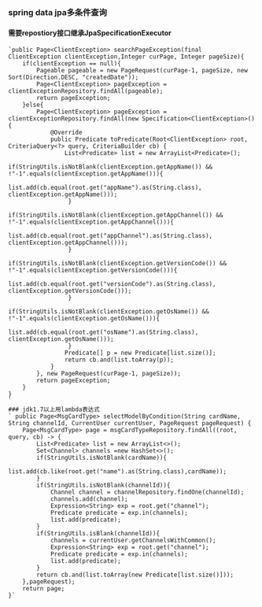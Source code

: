    ### spring data jpa多条件查询
   #### 需要repostiory接口继承JpaSpecificationExecutor
    `public Page<ClientException> searchPageException(final ClientException clientException,Integer curPage, Integer pageSize){
        if(clientException == null){
            Pageable pageable = new PageRequest(curPage-1, pageSize, new Sort(Direction.DESC, "createdDate"));
            Page<ClientException> pageException = clientExceptionRepository.findAll(pageable);
            return pageException;
        }else{
            Page<ClientException> pageException = clientExceptionRepository.findAll(new Specification<ClientException>() {
                @Override
                public Predicate toPredicate(Root<ClientException> root, CriteriaQuery<?> query, CriteriaBuilder cb) {
                    List<Predicate> list = new ArrayList<Predicate>();
                     if(StringUtils.isNotBlank(clientException.getAppName()) && !"-1".equals(clientException.getAppName())){
                         list.add(cb.equal(root.get("appName").as(String.class), clientException.getAppName()));
                     }
                     if(StringUtils.isNotBlank(clientException.getAppChannel()) && !"-1".equals(clientException.getAppChannel())){
                         list.add(cb.equal(root.get("appChannel").as(String.class), clientException.getAppChannel()));
                     }
                     if(StringUtils.isNotBlank(clientException.getVersionCode()) && !"-1".equals(clientException.getVersionCode())){
                         list.add(cb.equal(root.get("versionCode").as(String.class), clientException.getVersionCode()));
                     }
                     if(StringUtils.isNotBlank(clientException.getOsName()) && !"-1".equals(clientException.getOsName())){
                         list.add(cb.equal(root.get("osName").as(String.class), clientException.getOsName()));
                     }
                    Predicate[] p = new Predicate[list.size()];
                    return cb.and(list.toArray(p));
                }
            }, new PageRequest(curPage-1, pageSize));
            return pageException;
        }
    }  
    `
    ### jdk1.7以上用lambda表达式
    ` public Page<MsgCardType> selectModelByCondition(String cardName, String channelId, CurrentUser currentUser, PageRequest pageRequest) {
        Page<MsgCardType> page = msgCardTypeRepository.findAll((root, query, cb) -> {
            List<Predicate> list = new ArrayList<>();
            Set<Channel> channels =new HashSet<>();
            if(StringUtils.isNotBlank(cardName)){
                list.add(cb.like(root.get("name").as(String.class),cardName));
            }
            if(StringUtils.isNotBlank(channelId)){
                Channel channel = channelRepository.findOne(channelId);
                channels.add(channel);
                Expression<String> exp = root.get("channel");
                Predicate predicate = exp.in(channels);
                list.add(predicate);
            }
            if(StringUtils.isBlank(channelId)){
                channels = currentUser.getChannelsWithCommon();
                Expression<String> exp = root.get("channel");
                Predicate predicate = exp.in(channels);
                list.add(predicate);
            }
            return cb.and(list.toArray(new Predicate[list.size()]));
        },pageRequest);
        return page;
    }`
    

